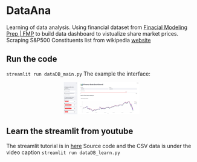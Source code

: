 # DataAna
Learning of data analysis. Using financial dataset from [Finacial Modeling Prep | FMP](https://site.financialmodelingprep.com/) to build data dashboard to vistualize share market prices. Scraping S&P500 Constituents list from wikipedia [website](https://en.wikipedia.org/wiki/List_of_S%26P_500_companies)
## Run the code
`streamlit run dataDB_main.py`
The example the interface:
<p style="text-align:center;"><img src="images/data_dashboard.JPG" width="200" alt="Original"/></p>

## Learn the streamlit from youtube
The streamlit tutorial is in [here](https://www.youtube.com/watch?v=7yAw1nPareM)
Source code and the CSV data is under the video caption
`streamlit run dataDB_learn.py`
